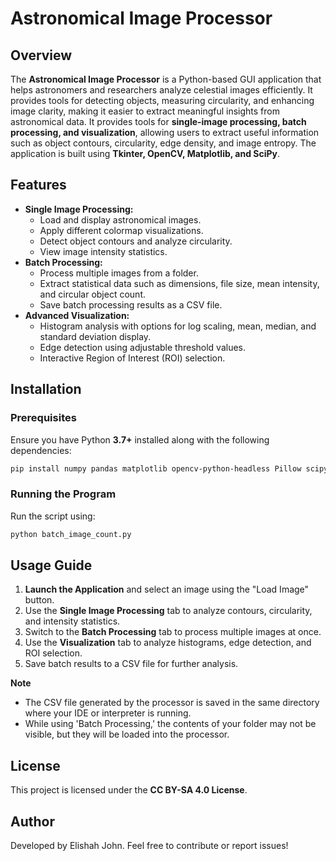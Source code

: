 # Astronomical Image Processor

## Overview

The **Astronomical Image Processor** is a Python-based GUI application that helps astronomers and researchers analyze celestial images efficiently. It provides tools for detecting objects, measuring circularity, and enhancing image clarity, making it easier to extract meaningful insights from astronomical data. It provides tools for **single-image processing, batch processing, and visualization**, allowing users to extract useful information such as object contours, circularity, edge density, and image entropy. The application is built using **Tkinter, OpenCV, Matplotlib, and SciPy**.

## Features

- **Single Image Processing:**
  - Load and display astronomical images.
  - Apply different colormap visualizations.
  - Detect object contours and analyze circularity.
  - View image intensity statistics.
- **Batch Processing:**
  - Process multiple images from a folder.
  - Extract statistical data such as dimensions, file size, mean intensity, and circular object count.
  - Save batch processing results as a CSV file.
- **Advanced Visualization:**
  - Histogram analysis with options for log scaling, mean, median, and standard deviation display.
  - Edge detection using adjustable threshold values.
  - Interactive Region of Interest (ROI) selection.

## Installation

### Prerequisites

Ensure you have Python **3.7+** installed along with the following dependencies:

```bash
pip install numpy pandas matplotlib opencv-python-headless Pillow scipy
```

### Running the Program

Run the script using:

```bash
python batch_image_count.py
```

## Usage Guide

1. **Launch the Application** and select an image using the "Load Image" button.
2. Use the **Single Image Processing** tab to analyze contours, circularity, and intensity statistics.
3. Switch to the **Batch Processing** tab to process multiple images at once.
4. Use the **Visualization** tab to analyze histograms, edge detection, and ROI selection.
5. Save batch results to a CSV file for further analysis.

**Note**
   - The CSV file generated by the processor is saved in the same directory where your IDE or interpreter is running.
   - While using 'Batch Processing,' the contents of your folder may not be visible, but they will be loaded into the processor.

## License

This project is licensed under the **CC BY-SA 4.0 License**.

## Author

Developed by Elishah John. Feel free to contribute or report issues!

